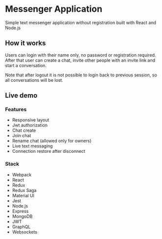 # Messenger Application

Simple text messenger application without registration built with React and Node.js

## How it works

Users can login with their name only, no password or registration required. After that user can create a chat, invite other people with an invite link and start a conversation.

Note that after logout it is not possible to login back to previous session, so all conversations will be lost.

## Live demo

### Features
- Responsive layout
- Jwt authorization
- Chat create
- Join chat
- Rename chat (allowed only for owners)
- Live text messaging
- Connection restore after disconnect

### Stack
- Webpack
- React
- Redux
- Redux Saga
- Material UI
- Jest
- Node.js
- Express
- MongoDB
- JWT
- GraphQL
- Websockets